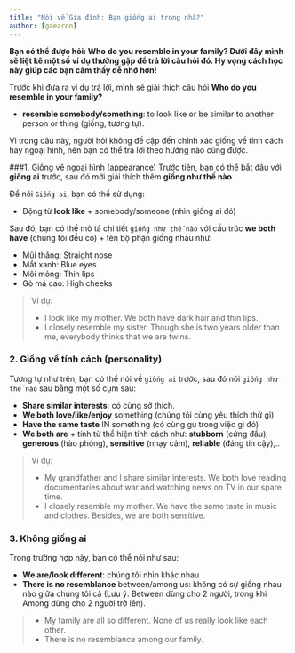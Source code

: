 ```yaml
---
title: "Nói về Gia đình: Bạn giống ai trong nhà?"
author: [gaearon]
---
```

**Bạn có thể được hỏi: Who do you resemble in your family? Dưới đây mình sẽ liệt kê một số ví dụ thường gặp để trả lời câu hỏi đó. Hy vọng cách học này giúp các bạn cảm thấy dễ nhớ hơn!**

Trước khi đưa ra ví dụ trả lời, mình sẽ giải thích câu hỏi **Who do you resemble in your family?**

- **resemble somebody/something**: to look like or be similar to another person or thing (giống, tương tự).

Vì trong câu này, người hỏi không đề cập đến chính xác giống về tính cách hay ngoại hình, nên bạn có thể trả lời theo hướng nào cũng được.

###1. Giống về ngoại hình (appearance)
Trước tiên, bạn có thể bắt đầu với **giống ai** trước, sau đó mới giải thích thêm **giống như thế nào** 

Để nói `Giống ai`, bạn có thể sử dụng:
- Động từ **look like** + somebody/someone (nhìn giống ai đó)

Sau đó, bạn có thể mô tả chi tiết `giống như thế nào` với cấu trúc **we both have** (chúng tôi đều có) + tên bộ phận giống nhau như: 
- Mũi thẳng: Straight nose
- Mắt xanh: Blue eyes
- Môi mỏng: Thin lips
- Gò má cao: High cheeks


>Ví dụ:
>
>- I look like my mother. We both have dark hair and thin lips.
>- I closely resemble my sister. Though she is two years older than me, everybody thinks that we are twins.


### 2. Giống về tính cách (personality)
Tương tự như trên, bạn có thể nói về `giống ai` trước, sau đó nói `giống như thế nào` sau bằng một số cụm sau:
- **Share similar interests**: có cùng sở thích. 
- **We both love/like/enjoy** something (chúng tôi cùng yêu thích thứ gì)
- **Have the same taste** IN something (có cùng gu trong việc gì đó)
- **We both are** + tính từ thể hiện tính cách như: **stubborn** (cứng đầu), **generous** (hào phóng), **sensitive** (nhạy cảm), **reliable** (đáng tin cậy),..

>Ví dụ:
>
>- My grandfather and I share similar interests. We both love reading documentaries about war and watching news on TV in our spare time.
>- I closely resemble my mother. We have the same taste in music and clothes. Besides, we are both sensitive.


### 3. Không giống ai 
Trong trường hợp này, bạn có thể nói như sau:
- **We are/look different**: chúng tôi nhìn khác nhau
- **There is no resemblance** between/among us: không có sự giống nhau nào giữa chúng tôi cả
(Lưu ý: Between dùng cho 2 người, trong khi Among dùng cho 2 người trở lên).

>- My family are all so different. None of us really look like each other.
>- There is no resemblance among our family.




